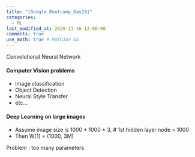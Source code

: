 ```yaml
---
title: "[Google_Bootcamp_Day19]"
categories: 
  - ML
last_modified_at: 2020-11-16 12:00:00
comments: true
use_math: true # MathJax On
---
```


Convolutional Neural Network

#### Computer Vision problems
- Image classification
- Object Detection
- Neural Style Transfer
- etc...

#### Deep Learning on large images

- Assume image size is 1000 * 1000 * 3, # 1st hidden layer node = 1000
- Then W[1] = (1000, 3M)

Problem : too many parameters
